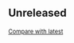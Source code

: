 <!-- insertion marker -->
## Unreleased

<small>[Compare with latest](https://github.com/cxpsemea/ts-migrationtools/compare/d5b6290343c1666df57cf595b0b8b3d0e4764168...HEAD)</small>

<!-- insertion marker -->
